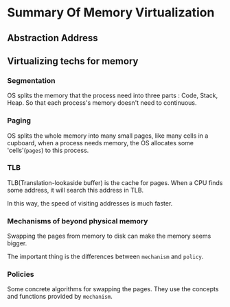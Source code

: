 # Summary Of Memory Virtualization

## Abstraction Address


## Virtualizing techs for memory

### Segmentation

OS splits the memory that the process need into three parts : Code, Stack, Heap. So that each process's memory doesn't need to continuous. 

### Paging

OS splits the whole memory into many small pages, like many cells in a cupboard, when a process needs memory, the OS allocates some 'cells'(`pages`) to this process.

### TLB

TLB(Translation-lookaside buffer) is the cache for pages. When a CPU finds some address, it will search this address in TLB.

In this way, the speed of visiting addresses is much faster.

### Mechanisms of beyond physical memory 

Swapping the pages from memory to disk can make the memory seems bigger.

The important thing is the differences between `mechanism` and `policy`.


### Policies

Some concrete algorithms for swapping the pages. They use the concepts and functions provided by `mechanism`.

